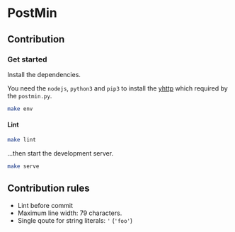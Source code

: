 # PostMin

## Contribution

### Get started

Install the dependencies.

You need the `nodejs`, `python3` and `pip3` to install the 
[yhttp](https://github.com/yhttp/yhttp) which required by the ``postmin.py``.


```bash
make env
```

#### Lint

```bash
make lint
```

...then start the development server.

```bash
make serve
```

## Contribution rules

- Lint before commit
- Maximum line width: 79 characters.
- Single qoute for string literals: `'` (`'foo'`)
